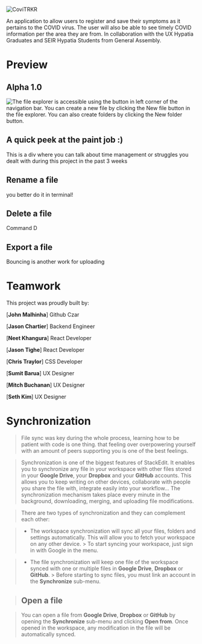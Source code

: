 ![CoviTRKR](https://i.imgur.com/9zwHNdf.png)

An application to allow users to register and save their symptoms as it pertains to the COVID virus. The user will also be able to see timely COVID information per the area they are from. In collaboration with the UX Hypatia Graduates and SEIR Hypatia Students from General Assembly.


# Preview



## Alpha 1.0

![The file explorer is accessible using the button in left corner of the navigation bar. You can create a new file by clicking the **New file** button in the file explorer. You can also create folders by clicking the **New folder** button.](https://i.imgur.com/dPOr1PX.gif)

## A quick peek at the paint job :)

This is a div where you can talk about time management or struggles you dealt with during this project in the past 3 weeks

## Rename a file

you better do it in terminal!

## Delete a file

Command D

## Export a file

Bouncing is another work for uploading


# Teamwork

This project was proudly built by:

[__John Malhinha__] Github Czar

[__Jason Chartier__] Backend Engineer

[__Neet Khangura__] React Developer

[__Jason Tighe__] React Developer

[__Chris Traylor__] CSS Developer

[__Sumit Barua__] UX Designer

[__Mitch Buchanan__] UX Designer

[__Seth Kim__] UX Designer






# Synchronization

>File sync was key during the whole process, learning how to be patient with code is one thing. that feeling over overpowering yourself with an amount of peers supporting you is one of the best feelings.

>Synchronization is one of the biggest features of StackEdit. It enables you to synchronize any file in your workspace with other files stored in your **Google Drive**, your **Dropbox** and your **GitHub** accounts. This allows you to keep writing on other devices, collaborate with people you share the file with, integrate easily into your workflow... The synchronization mechanism takes place every minute in the background, downloading, merging, and uploading file modifications.

>There are two types of synchronization and they can complement each other:

>- The workspace synchronization will sync all your files, folders and settings automatically. This will allow you to fetch your workspace on any other device.
	> To start syncing your workspace, just sign in with Google in the menu.

>- The file synchronization will keep one file of the workspace synced with one or multiple files in **Google Drive**, **Dropbox** or **GitHub**.
	> Before starting to sync files, you must link an account in the **Synchronize** sub-menu.

>## Open a file

>You can open a file from **Google Drive**, **Dropbox** or **GitHub** by opening the **Synchronize** sub-menu and clicking **Open from**. Once opened in the workspace, any modification in the file will be automatically synced.
